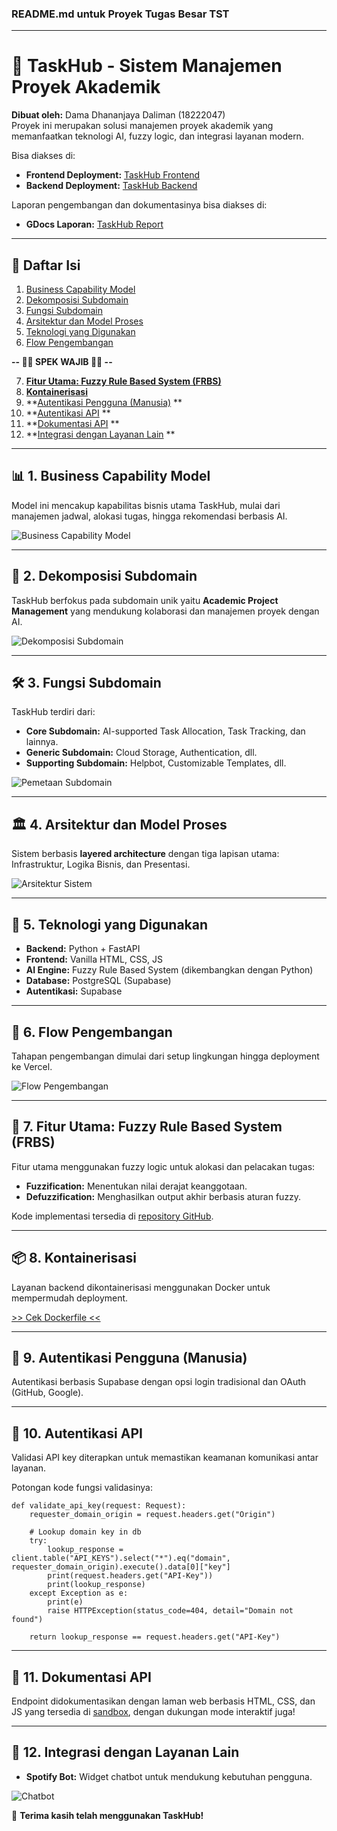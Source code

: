 ### README.md untuk Proyek Tugas Besar TST

---

# 📘 TaskHub - Sistem Manajemen Proyek Akademik
**Dibuat oleh:** Dama Dhananjaya Daliman (18222047)  
Proyek ini merupakan solusi manajemen proyek akademik yang memanfaatkan teknologi AI, fuzzy logic, dan integrasi layanan modern. 

Bisa diakses di:
- **Frontend Deployment:** [TaskHub Frontend](https://taskhub-tst.vercel.app/)  
- **Backend Deployment:** [TaskHub Backend](https://tubes-tst-2024-production.up.railway.app/)  

Laporan pengembangan dan dokumentasinya bisa diakses di:
- **GDocs Laporan:** [TaskHub Report](https://docs.google.com/document/d/1uDZXZT3-4li0obyQDzyl-8Is3cpIAbl2/edit?usp=sharing&ouid=116101569598927163108&rtpof=true&sd=true)  

---

## 📑 Daftar Isi  
1. [Business Capability Model](#-1-business-capability-model)  
2. [Dekomposisi Subdomain](#-2-dekomposisi-subdomain)  
3. [Fungsi Subdomain](#-3-fungsi-subdomain)  
4. [Arsitektur dan Model Proses](#-4-arsitektur-dan-model-proses)  
5. [Teknologi yang Digunakan](#-5-teknologi-yang-digunakan)  
6. [Flow Pengembangan](#-6-flow-pengembangan)

**-- 🔽🔽 SPEK WAJIB 🔽🔽 --**

7. **[Fitur Utama: Fuzzy Rule Based System (FRBS)](#-7-fitur-utama-fuzzy-rule-based-system-frbs)**
8. **[Kontainerisasi](#-8-kontainerisasi)**  
9. **[Autentikasi Pengguna (Manusia)](#-9-autentikasi-pengguna-manusia) ** 
10. **[Autentikasi API](#-10-autentikasi-api)  **
11. **[Dokumentasi API](#-11-dokumentasi-api)  **
12. **[Integrasi dengan Layanan Lain](#-12-integrasi-dengan-layanan-lain) ** 

---

## 📊 **1. Business Capability Model**  
Model ini mencakup kapabilitas bisnis utama TaskHub, mulai dari manajemen jadwal, alokasi tugas, hingga rekomendasi berbasis AI.  

![Business Capability Model](https://github.com/RunningPie/Tubes-TST-2024/blob/main/docs/supporting_images/BCM.png)

---

## 🧩 **2. Dekomposisi Subdomain**  
TaskHub berfokus pada subdomain unik yaitu **Academic Project Management** yang mendukung kolaborasi dan manajemen proyek dengan AI.  

![Dekomposisi Subdomain](https://github.com/RunningPie/Tubes-TST-2024/blob/main/docs/supporting_images/Dekomposisi_Subdomain.png)

---

## 🛠 **3. Fungsi Subdomain**  
TaskHub terdiri dari:  
- **Core Subdomain:** AI-supported Task Allocation, Task Tracking, dan lainnya.  
- **Generic Subdomain:** Cloud Storage, Authentication, dll.  
- **Supporting Subdomain:** Helpbot, Customizable Templates, dll.  

![Pemetaan Subdomain](https://github.com/RunningPie/Tubes-TST-2024/blob/main/docs/supporting_images/Pemetaan_Subdomain.png)

---

## 🏛 **4. Arsitektur dan Model Proses**  
Sistem berbasis **layered architecture** dengan tiga lapisan utama: Infrastruktur, Logika Bisnis, dan Presentasi.  

![Arsitektur Sistem](https://github.com/RunningPie/Tubes-TST-2024/blob/main/docs/supporting_images/Arsitektur.png)

---

## 🔄 **5. Teknologi yang Digunakan**  
- **Backend:** Python + FastAPI  
- **Frontend:** Vanilla HTML, CSS, JS  
- **AI Engine:** Fuzzy Rule Based System (dikembangkan dengan Python)  
- **Database:** PostgreSQL (Supabase)  
- **Autentikasi:** Supabase  

---

## 📅 **6. Flow Pengembangan**  
Tahapan pengembangan dimulai dari setup lingkungan hingga deployment ke Vercel.  

![Flow Pengembangan](https://github.com/RunningPie/Tubes-TST-2024/blob/main/docs/supporting_images/Flow_Pengembangan.png)

---

## 🚀 **7. Fitur Utama: Fuzzy Rule Based System (FRBS)**  
Fitur utama menggunakan fuzzy logic untuk alokasi dan pelacakan tugas:  
- **Fuzzification:** Menentukan nilai derajat keanggotaan.  
- **Defuzzification:** Menghasilkan output akhir berbasis aturan fuzzy.  

Kode implementasi tersedia di [repository GitHub](https://github.com/RunningPie/Tubes-TST-2024/blob/main/backend/app/services/rule_based_fuzzy_logic.py).

---

## 📦 **8. Kontainerisasi**  
Layanan backend dikontainerisasi menggunakan Docker untuk mempermudah deployment.

[>> Cek Dockerfile <<](https://github.com/RunningPie/Tubes-TST-2024/blob/main/backend/dockerfile)

---

## 🔑 **9. Autentikasi Pengguna (Manusia)**  
Autentikasi berbasis Supabase dengan opsi login tradisional dan OAuth (GitHub, Google).  

---

## 🔐 **10. Autentikasi API**  
Validasi API key diterapkan untuk memastikan keamanan komunikasi antar layanan.

Potongan kode fungsi validasinya:

```
def validate_api_key(request: Request):
    requester_domain_origin = request.headers.get("Origin")
    
    # Lookup domain key in db
    try:
        lookup_response = client.table("API_KEYS").select("*").eq("domain", requester_domain_origin).execute().data[0]["key"]
        print(request.headers.get("API-Key"))
        print(lookup_response)
    except Exception as e:
        print(e)
        raise HTTPException(status_code=404, detail="Domain not found")

    return lookup_response == request.headers.get("API-Key")
```

---

## 📜 **11. Dokumentasi API**  
Endpoint didokumentasikan dengan laman web berbasis HTML, CSS, dan JS yang tersedia di [sandbox](https://taskhub-tst.vercel.app/sandbox.html), dengan dukungan mode interaktif juga!

---

## 🤝 **12. Integrasi dengan Layanan Lain**  
- **Spotify Bot:** Widget chatbot untuk mendukung kebutuhan pengguna.  

![Chatbot](https://github.com/RunningPie/Tubes-TST-2024/blob/main/docs/supporting_images/Chatbot.png)

🎉 **Terima kasih telah menggunakan TaskHub!**